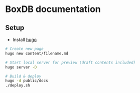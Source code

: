 # BoxDB documentation

## Setup

- Install [hugo](https://gohugo.io)

```bash
# Create new page
hugo new content/filename.md

# Start local server for preview (draft contents included)
hugo server -D

# Build & deploy
hugo -d public/docs
./deploy.sh
```
